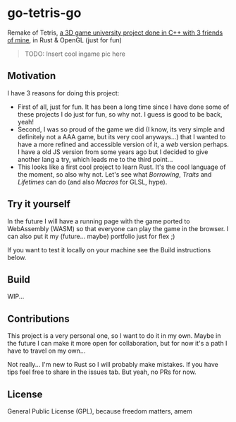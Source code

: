 # go-tetris-go
Remake of Tetris, [a 3D game university project done in C++ with 3 friends of mine](https://github.com/AndreJesusBrito/OpenGL-Tetris), in Rust & OpenGL (just for fun)

> TODO: Insert cool ingame pic here

## Motivation
I have 3 reasons for doing this project:
- First of all, just for fun. It has been a long time since I have done some of these projects I do just for fun, so why not. I guess is good to be back, yeah!
- Second, I was so proud of the game we did (I know, its very simple and definitely not a AAA game, but its very cool anyways...) that I wanted to have a more refined and accessible version of it, a *web* version perhaps. I have a old JS version from some years ago but I decided to give another lang a try, which leads me to the third point...
- This looks like a first cool project to learn Rust. It's the cool language of the moment, so also why not. Let's see what _Borrowing_, _Traits_ and _Lifetimes_ can do (and also _Macros_ for GLSL, hype).

## Try it yourself
In the future I will have a running page with the game ported to WebAssembly (WASM) so that everyone can play the game in the browser. I can also put it my (future... maybe) portfolio just for flex ;)

If you want to test it locally on your machine see the Build instructions below.

## Build
WIP...

## Contributions
This project is a very personal one, so I want to do it in my own. Maybe in the future I can make it more open for collaboration, but for now it's a path I have to travel on my own...

Not really... I'm new to Rust so I will probably make mistakes. If you have tips feel free to share in the issues tab. But yeah, no PRs for now.

## License
General Public License (GPL), because freedom matters, amem
